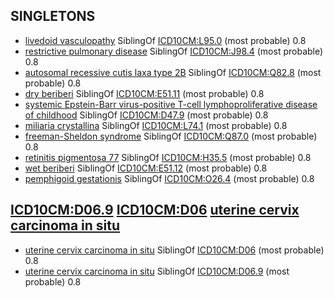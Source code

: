 ## SINGLETONS

- [livedoid vasculopathy](http://purl.obolibrary.org/obo/MONDO_0025514) SiblingOf [ICD10CM:L95.0](http://apps.who.int/classifications/icd10/browse/2010/en#/L95.0)	(most probable)	0.8
- [restrictive pulmonary disease](http://purl.obolibrary.org/obo/MONDO_0600029) SiblingOf [ICD10CM:J98.4](http://apps.who.int/classifications/icd10/browse/2010/en#/J98.4)	(most probable)	0.8
- [autosomal recessive cutis laxa type 2B](http://purl.obolibrary.org/obo/MONDO_0013051) SiblingOf [ICD10CM:Q82.8](http://apps.who.int/classifications/icd10/browse/2010/en#/Q82.8)	(most probable)	0.8
- [dry beriberi](http://purl.obolibrary.org/obo/MONDO_0024182) SiblingOf [ICD10CM:E51.11](http://apps.who.int/classifications/icd10/browse/2010/en#/E51.11)	(most probable)	0.8
- [systemic Epstein-Barr virus-positive T-cell lymphoproliferative disease of childhood](http://purl.obolibrary.org/obo/MONDO_0018223) SiblingOf [ICD10CM:D47.9](http://apps.who.int/classifications/icd10/browse/2010/en#/D47.9)	(most probable)	0.8
- [miliaria crystallina](http://purl.obolibrary.org/obo/MONDO_0024229) SiblingOf [ICD10CM:L74.1](http://apps.who.int/classifications/icd10/browse/2010/en#/L74.1)	(most probable)	0.8
- [freeman-Sheldon syndrome](http://purl.obolibrary.org/obo/MONDO_0008675) SiblingOf [ICD10CM:Q87.0](http://apps.who.int/classifications/icd10/browse/2010/en#/Q87.0)	(most probable)	0.8
- [retinitis pigmentosa 77](http://purl.obolibrary.org/obo/MONDO_0015013) SiblingOf [ICD10CM:H35.5](http://apps.who.int/classifications/icd10/browse/2010/en#/H35.5)	(most probable)	0.8
- [wet beriberi](http://purl.obolibrary.org/obo/MONDO_0024183) SiblingOf [ICD10CM:E51.12](http://apps.who.int/classifications/icd10/browse/2010/en#/E51.12)	(most probable)	0.8
- [pemphigoid gestationis](http://purl.obolibrary.org/obo/MONDO_0006558) SiblingOf [ICD10CM:O26.4](http://apps.who.int/classifications/icd10/browse/2010/en#/O26.4)	(most probable)	0.8

## [ICD10CM:D06.9](http://apps.who.int/classifications/icd10/browse/2010/en#/D06.9) [ICD10CM:D06](http://apps.who.int/classifications/icd10/browse/2010/en#/D06) [uterine cervix carcinoma in situ](http://purl.obolibrary.org/obo/MONDO_0042487)

- [uterine cervix carcinoma in situ](http://purl.obolibrary.org/obo/MONDO_0042487) SiblingOf [ICD10CM:D06](http://apps.who.int/classifications/icd10/browse/2010/en#/D06)	(most probable)	0.8
- [uterine cervix carcinoma in situ](http://purl.obolibrary.org/obo/MONDO_0042487) SiblingOf [ICD10CM:D06.9](http://apps.who.int/classifications/icd10/browse/2010/en#/D06.9)	(most probable)	0.8

